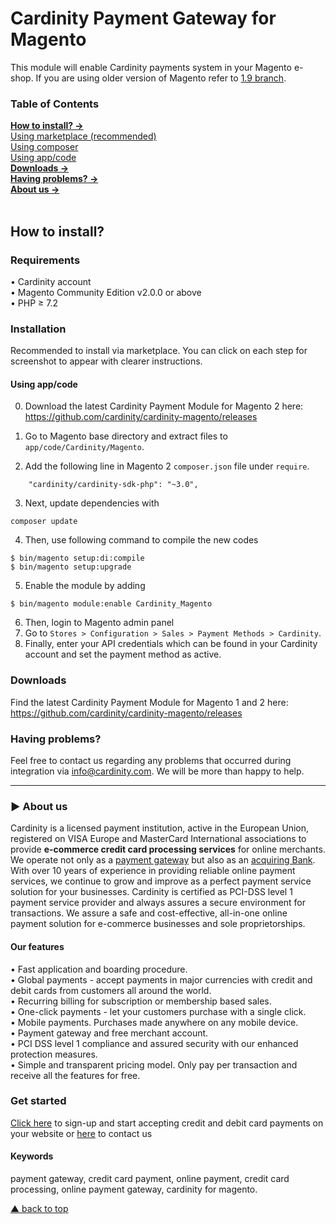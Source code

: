 # Cardinity Payment Gateway for Magento
This module will enable Cardinity payments system in your Magento e-shop. If you are using older version of Magento refer to <a href="https://github.com/cardinity/cardinity-magento/tree/1.9.x">1.9 branch</a>.

### Table of Contents  
[<b>How to install? →</b>](#how-to-install)<br>
      [Using marketplace (recommended)](#using-marketplace-recommended)  
       [Using composer](#using-composer)   
      [Using app/code](#using-appcode)   
 [<b>Downloads →</b>](#downloads)<br>
 [<b>Having problems? →</b>](#having-problems)<br>
 [<b>About us →</b>](#-aboutus)<br>     
<a name="headers"/>  

## How to install?

### Requirements
• Cardinity account  
• Magento Community Edition v2.0.0 or above  
• PHP ≥ 7.2
<br>

### Installation
Recommended to install via marketplace. You can click on each step for screenshot to appear with clearer instructions. 

#### Using app/code
0) Download the latest Cardinity Payment Module for Magento 2 here: https://github.com/cardinity/cardinity-magento/releases

1) Go to Magento base directory and extract files to ```app/code/Cardinity/Magento```. 

2) Add the following line in Magento 2 ```composer.json``` file under ```require```.
```
    "cardinity/cardinity-sdk-php": "~3.0",
```
3) Next, update dependencies with
```
composer update
```
4) Then, use following command to compile the new codes
```
$ bin/magento setup:di:compile
$ bin/magento setup:upgrade
```
5) Enable the module by adding
```
$ bin/magento module:enable Cardinity_Magento
```
6) Then, login to Magento admin panel
7) Go to ```Stores > Configuration > Sales > Payment Methods > Cardinity```.
8) Finally, enter your API credentials which can be found in your Cardinity account and set the payment method as active.


### Downloads
Find the latest Cardinity Payment Module for Magento 1 and 2 here: https://github.com/cardinity/cardinity-magento/releases


### Having problems?  

Feel free to contact us regarding any problems that occurred during integration via info@cardinity.com. We will be more than happy to help.

-----

### ► About us
Cardinity is a licensed payment institution, active in the European Union, registered on VISA Europe and MasterCard International associations to provide <b>e-commerce credit card processing services</b> for online merchants. We operate not only as a <u>payment gateway</u> but also as an <u>acquiring Bank</u>. With over 10 years of experience in providing reliable online payment services, we continue to grow and improve as a perfect payment service solution for your businesses. Cardinity is certified as PCI-DSS level 1 payment service provider and always assures a secure environment for transactions. We assure a safe and cost-effective, all-in-one online payment solution for e-commerce businesses and sole proprietorships.<br>
#### Our features
• Fast application and boarding procedure.   
• Global payments - accept payments in major currencies with credit and debit cards from customers all around the world.   
• Recurring billing for subscription or membership based sales.  
• One-click payments - let your customers purchase with a single click.   
• Mobile payments. Purchases made anywhere on any mobile device.   
• Payment gateway and free merchant account.   
• PCI DSS level 1 compliance and assured security with our enhanced protection measures.   
• Simple and transparent pricing model. Only pay per transaction and receive all the features for free.
### Get started
<a href="https://cardinity.com/sign-up">Click here</a> to sign-up and start accepting credit and debit card payments on your website or <a href="https://cardinity.com/company/contact-us">here</a> to contact us 
#### Keywords
payment gateway, credit card payment, online payment, credit card processing, online payment gateway, cardinity for magento.     

  
 [▲ back to top](#Cardinity-Payment-Gateway-for-PrestaShop)
<!--
**fjundzer/fjundzer** is a ✨ _special_ ✨ repository because its `README.md` (this file) appears on your GitHub profile.
